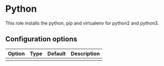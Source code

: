 # Python

This role installs the python, pip and virtualenv for python2 and python3.

## Configuration options

| Option    | Type   | Default | Description |
|-----------|--------|---------|-------------|
|           |        |         |             |